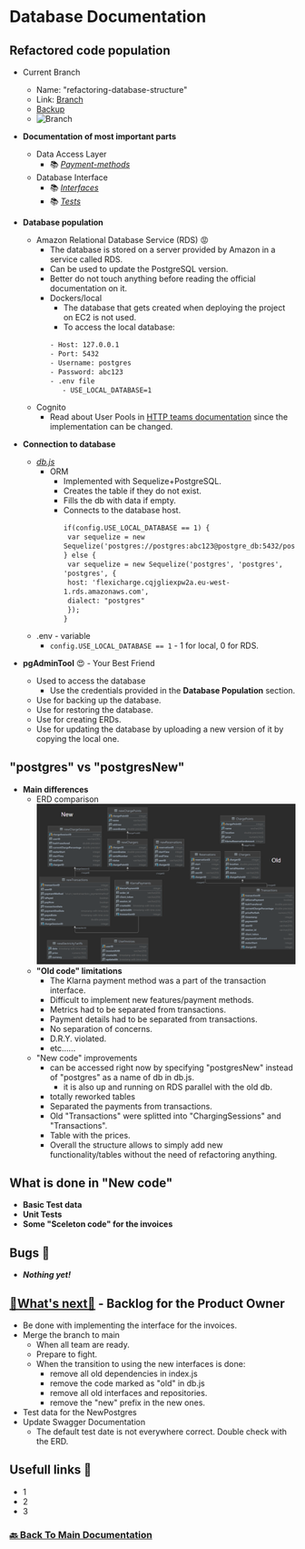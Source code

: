 # Database Documentation

## Refactored code population
- Current Branch
  - Name: "refactoring-database-structure"
  - Link: [Branch](https://github.com/knowitrickard/FlexiCharge-Backend/tree/refactoring-database-structure)
  - [Backup](https://drive.google.com/file/d/1vm7twjAbsH5IfoGC4jhBCl5c9mu51Erz/view?usp=sharing)
  - ![Branch](https://img.shields.io/github/last-commit/knowitrickard/FlexiCharge-Backend/refactoring-database-structure?style=for-the-badge) 


- **Documentation of most important parts**
    - Data Access Layer
      - 📚 [_Payment-methods_](../../src/data-access-layer/payment-methods/README.md)
    - Database Interface
      - 📚 [_Interfaces_](../../src/database-Interface/README.md)
      - 📚 [_Tests_](../../src/database-Interface/tests/README.md)


- **Database population**
    - Amazon Relational Database Service (RDS) :rage:
      - The database is stored on a server provided by Amazon in a service called RDS.
      - Can be used to update the PostgreSQL version.
      - Better do not touch anything before reading the official documentation on it.
      - Dockers/local
        - The database that gets created when deploying the project on EC2 is not used.
        - To access the local database:
         ```
        - Host: 127.0.0.1
        - Port: 5432
        - Username: postgres
        - Password: abc123
        - .env file
            - USE_LOCAL_DATABASE=1
          ```
    - Cognito
      - Read about User Pools in [HTTP teams documentation](../http/README.md) since the implementation can be changed.


- **Connection to database**
    - [_db.js_](../../src/data-access-layer/db.js)
      - ORM
        - Implemented with Sequelize+PostgreSQL.
        - Creates the table if they do not exist.
        - Fills the db with data if empty.
        - Connects to the database host.
           ```JS
           if(config.USE_LOCAL_DATABASE == 1) {
            var sequelize = new Sequelize('postgres://postgres:abc123@postgre_db:5432/postgredb')
           } else {
            var sequelize = new Sequelize('postgres', 'postgres', 'postgres', {
            host: 'flexicharge.cqjgliexpw2a.eu-west-1.rds.amazonaws.com',
            dialect: "postgres"
            });
           }
           ```
    - .env - variable
      - `config.USE_LOCAL_DATABASE == 1` - 1 for local, 0 for RDS.
        
    
- **pgAdminTool** :heart_eyes: - Your Best Friend
    - Used to access the database
      - Use the credentials provided in the **Database Population** section.
    - Use for backing up the database.
    - Use for restoring the database.
    - Use for creating ERDs.
    - Use for updating the database by uploading a new version of it by copying the local one.

## "postgres" vs "postgresNew"
- **Main differences**
    - ERD comparison
    ![_ERD-Comparison_](images/erd_comparison.png)
    - **"Old code" limitations**
      - The Klarna payment method was a part of the transaction interface.
      - Difficult to implement new features/payment methods.
      - Metrics had to be separated from transactions.
      - Payment details had to be separated from transactions.
      - No separation of concerns.
      - D.R.Y. violated.
      - etc......
    - "New code" improvements
      - can be accessed right now by specifying "postgresNew" instead of "postgres" as a name of db in db.js.
        - it is also up and running on RDS parallel with the old db.
      - totally reworked tables
      - Separated the payments from transactions.
      - Old "Transactions" were splitted into "ChargingSessions" and "Transactions".
      - Table with the prices.
      - Overall the structure allows to simply add new functionality/tables without the need of refactoring anything.

## What is done in "New code"
- **Basic Test data**
- **Unit Tests**
- **Some "Sceleton code" for the invoices**

## Bugs 🐞
- **_Nothing yet!_**

## [🔨What's next🔨](https://www.youtube.com/watch?v=dQw4w9WgXcQ) - Backlog for the Product Owner
- Be done with implementing the interface for the invoices.
- Merge the branch to main
  - When all team are ready.
  - Prepare to fight.
  - When the transition to using the new interfaces is done:
    - remove all old dependencies in index.js
    - remove the code marked as "old" in db.js
    - remove all old interfaces and repositories.
    - remove the "new" prefix in the new ones.
- Test data for the NewPostgres
- Update Swagger Documentation
  - The default test date is not everywhere correct. Double check with the ERD.


## Usefull links 🔗
- 1
- 2
- 3


### [🔙 Back To Main Documentation](../../../README.md)